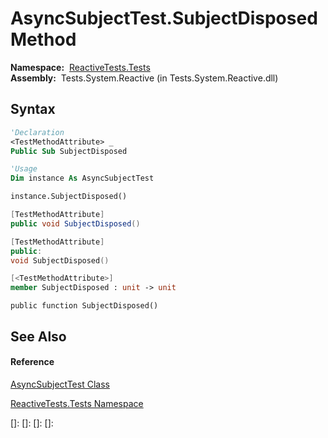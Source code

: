 # AsyncSubjectTest.SubjectDisposed Method

**Namespace:**  [ReactiveTests.Tests](ReactiveTests.Tests\ReactiveTests.Tests.md)  
**Assembly:**  Tests.System.Reactive (in Tests.System.Reactive.dll)

## Syntax

```vb
'Declaration
<TestMethodAttribute> _
Public Sub SubjectDisposed
```

```vb
'Usage
Dim instance As AsyncSubjectTest

instance.SubjectDisposed()
```

```csharp
[TestMethodAttribute]
public void SubjectDisposed()
```

```c++
[TestMethodAttribute]
public:
void SubjectDisposed()
```

```fsharp
[<TestMethodAttribute>]
member SubjectDisposed : unit -> unit 
```

```jscript
public function SubjectDisposed()
```

## See Also

#### Reference

[AsyncSubjectTest Class](AsyncSubjectTest\AsyncSubjectTest.md)

[ReactiveTests.Tests Namespace](ReactiveTests.Tests\ReactiveTests.Tests.md)

[]: 
[]: 
[]: 
[]: 